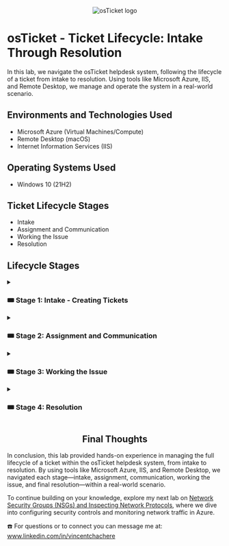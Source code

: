 <p align="center">
<img src="https://i.imgur.com/Clzj7Xs.png" alt="osTicket logo"/>
</p>

# osTicket - Ticket Lifecycle: Intake Through Resolution

In this lab, we navigate the osTicket helpdesk system, following the lifecycle of a ticket from intake to resolution. Using tools like Microsoft Azure, IIS, and Remote Desktop, we manage and operate the system in a real-world scenario.

## Environments and Technologies Used

- Microsoft Azure (Virtual Machines/Compute)
- Remote Desktop (macOS)
- Internet Information Services (IIS)

## Operating Systems Used

- Windows 10</b> (21H2)

## Ticket Lifecycle Stages

- Intake
- Assignment and Communication
- Working the Issue
- Resolution

## Lifecycle Stages

<details>

<summary>

### 🎟️ Stage 1: Intake - Creating Tickets

</summary>

- Open osTicket: http://localhost/osTicket/

- Select: `Open a New Ticket`

<p align="center">
<img width="800" alt="isolated" src="https://github.com/vincentchachere/ticket-lifestyle/assets/161680745/673114d4-4c1a-4911-b7e8-da0bf84bfcf8"><br>

<br>
<br>
<br>
  
<ins>Insert the following Ticket Information</ins>:

  - Email Address: `Karen@osticket.com`

  - Name: `Karen Karen`

  - Help Topic: `Business Critical Outage`

  - Issue Summary: `Entire mobile online banking is down`
 
  - Ticket Details: `Customers are reporting they are getting a 404 error when browsing to online banking.`

- Click: `Create Ticket`

*When mobile online banking is down it can lead to major loss in revenue for the company.*

<p align="center">
<img width="800" alt="isolated" src="https://github.com/vincentchachere/ticket-lifestyle/assets/161680745/d1feaef0-f9a3-4003-8e37-c6762317e266"><br>

</details>

<details>

<summary>

### 🎟️ Stage 2: Assignment and Communication

</summary>

<ins>Logout of your original user login account, if you haven't already then</ins>:

- Login to osTicket as an Agent: `jane.doe / jane.doe@gmail.com`

*The one you made in the `Post-Install-Config` lab on:* [Step 6.B](https://github.com/vincentchachere/post-install-config)

<p align="center">
<img width="800" alt="isolated" src="https://github.com/vincentchachere/ticket-lifestyle/assets/161680745/61b97e7e-8775-40a9-b0cf-87b5d10b420d"><br>

<br>
<br>
<br>

<ins>Assigning and Communicating the Ticket Lifecycle</ins>:

- Select: The `Entire mobile online banking is down` Ticket

<p align="center">
<img width="800" alt="isolated" src="https://github.com/vincentchachere/ticket-lifecycle/assets/161680745/4b5999ab-d140-4fde-ab70-819c3e4e18f6"><br>

<br>
<br>
<br>

<ins>Assigning The Ticket Priority Level<ins>:

- Priority: `Emergency`

  - Type In: `Business Impacting Event`
 
  - Click: `Update`

<p align="center">
<img width="800" alt="isolated" src="https://github.com/user-attachments/assets/ec24788f-97db-4b89-a546-f5090c534665"><br>

<br>
<br>
<br>

<ins>Assigning the Ticket Department</ins>:

- Click: `Department`

  - Select: `System Administrators`

  - Input Details: `Sys Admins responsible for mobile banking infrastructure`
 
  - Click: `Transfer`

<p align="center">
<img width="800" alt="isolated" src="https://github.com/vincentchachere/ticket-lifestyle/assets/161680745/36c0c3af-eef1-42fe-995b-a1434502f81a"><br>

<br>
<br>
<br>

<ins>Assigning the Ticket Team</ins>:

- Assign to: `Jane Doe`

  - Click: `Assign`

<p align="center">
<img width="800" alt="isolated" src="https://github.com/vincentchachere/ticket-lifestyle/assets/161680745/a554032d-af6a-4a58-8b61-4eb41fb8eb68"><br>

<br>
<br>
<br>

<ins>Assigning the Ticket SLA Plan</ins>:

- SLA Plan: `SEV-A`

  - Details: `Business Impacting, Critical Event`
 
  - Click: `Update`

<p align="center">
<img width="800" alt="isolated" src="https://github.com/vincentchachere/ticket-lifestyle/assets/161680745/7e8ed40c-2af1-47b0-9c21-f46559d890f8"><br>

<br>
<br>
<br>

<h4 align="center">Verify your ticket information matches the image below and continue to the next step.</h4>

<p align="center">
<img width="800" alt="isolated" src="https://github.com/vincentchachere/ticket-lifecycle/assets/161680745/b24b24ca-bde3-42cc-bab7-d5b4cd8a036e"><br>

<br>
<br>
<br>

<h4 align="center">The Ticket Thread is where you'll see the history and updates of the tickets.</h4>

<p align="center">
<img width="800" alt="isolated" src="https://github.com/vincentchachere/ticket-lifestyle/assets/161680745/24eb9246-f9ab-4d37-b64f-920b9632a609"><br>

<br>
<br>
<br>

<ins>Navigating the Post Reply Box</ins>:

- Input into the Response Text Box: `Coordinating with Sys Admin Team to bring mobile banking back online.`

- Select: `Post Reply`

*The organizaition you work for will determine the type of details you place into the description.*

<p align="center">
<img width="800" alt="isolated" src="https://github.com/vincentchachere/ticket-lifestyle/assets/161680745/1b17a40a-3193-423b-9bdd-201edc1fa24a"><br>

<br>
<br>
<br>

<ins>Notice the message instantly populates inside of the ticket thread</ins>

<p align="center">
<img width="800" alt="isolated" src="https://github.com/vincentchachere/ticket-lifecycle/assets/161680745/1a3d6911-74ca-4273-8af5-55dc285085b4"><br>

<br>
<br>
<br>

<ins>Observing the Ticket Changes</ins>:

- Go Back To: The `Entire mobile online banking is down` Ticket

*Notice the Priorty and Department sections have been updated.*

<p align="center">
<img width="800" alt="isolated" src="https://github.com/vincentchachere/ticket-lifecycle/assets/161680745/ea59a152-6bc6-4abf-9cf1-f729f8339c40"><br>

</details>

<details>

<summary>

### 🎟️ Stage 3: Working the Issue

</summary>

*On the back end, Jane is working with the System Adminstrator team to resolve the issue.*

</details>

<details>

<summary>

### 🎟️ Stage 4: Resolution

</summary>

<ins>Once the issue is resolved, head back to the ticket and update the end user, then</ins>

- Input into the Response Text Box: `Jerry from System Engineering found and connected a failed load balancer. Mobile banking should be back up.`

- Ticket Status: `Resolved`

- Select: `Post Reply`

<p align="center">
<img width="800" alt="isolated" src="https://github.com/user-attachments/assets/2f9f2fd1-bbba-4e7e-bbce-695ad2e08f38"><br>

<br>
<br>
<br>

<ins>Heab back into your My Tickets tab</ins>:

The ticket should now be on the closed. As you will witness there are no longer any more tickets, since it has been resolved.

<p align="center">
<img width="800" alt="isolated" src="https://github.com/vincentchachere/ticket-lifecycle/assets/161680745/ecaee293-92df-4ccb-8e5b-67e3cd53334c"><br>

<ins>Observing your Closed Tickets Tab</ins>:

Lastly, if you go to the <ins>Closed Tab</ins> within your <ins>Tickets section</ins>, you will see that the Karen Ticket you resolved is inside there. This lets you confim that you have succesfully resolved that ticket.

<p align="center">
<img width="800" alt="isolated" src="https://github.com/vincentchachere/ticket-lifecycle/assets/161680745/5ae96625-a25d-4e74-9196-3f4502039d84"><br>

</details>

<h2 align="center">Final Thoughts</h2>

In conclusion, this lab provided hands-on experience in managing the full lifecycle of a ticket within the osTicket helpdesk system, from intake to resolution. By using tools like Microsoft Azure, IIS, and Remote Desktop, we navigated each stage—intake, assignment, communication, working the issue, and final resolution—within a real-world scenario.

To continue building on your knowledge, explore my next lab on [Network Security Groups (NSGs) and Inspecting Network Protocols](https://github.com/vincentchachere/azure-network-protocols), where we dive into configuring security controls and monitoring network traffic in Azure.

☎️ For questions or to connect you can message me at: www.linkedin.com/in/vincentchachere
